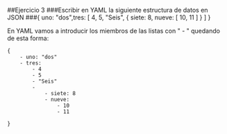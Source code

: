 ##Ejercicio 3
###Escribir en YAML la siguiente estructura de datos en JSON
###{ uno: &quot;dos&quot;,tres: [ 4, 5, &quot;Seis&quot;, { siete: 8, nueve: [ 10, 11 ] } ] }

En YAML vamos a introducir los miembros de las listas con " - " quedando de esta forma:


	{
    	- uno: "dos"
        - tres: 
        	- 4
            - 5
            - "Seis"
            -
            	- siete: 8
                - nueve:
                	- 10
                    - 11
    
    }

